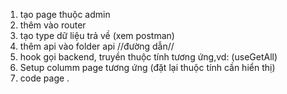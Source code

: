 <!-- type
api
hook
manage -->

1. tạo page thuộc admin
2. thêm vào router
3. tạo type dữ liệu trả về (xem postman)
4. thêm api vào folder api //đường dẫn//
5. hook gọi backend, truyền thuộc tính tương ứng,vd: (useGetAll)
6. Setup columm page tương ứng (đặt lại thuộc tính cần hiển thị)
7. code page .
